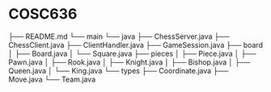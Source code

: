 # COSC636

  ├── README.md
  └── main
      └── java
          ├── ChessServer.java
          ├── ChessClient.java
          ├── ClientHandler.java
          ├── GameSession.java
          ├── board
          │   ├── Board.java
          │   └── Square.java
          ├── pieces
          │   ├── Piece.java
          │   ├── Pawn.java
          │   ├── Rook.java
          │   ├── Knight.java
          │   ├── Bishop.java
          │   ├── Queen.java
          │   └── King.java
          └── types
              ├── Coordinate.java
              ├── Move.java
              └── Team.java              
                
